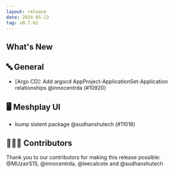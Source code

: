 ```yaml
---
layout: release
date: 2024-05-23
tag: v0.7.62
---
```


## What's New
## 🔤 General
- [Argo CD]: Add argocd AppProject-ApplicationSet-Application relationships @innocentrda (#10920)

## 🖥 Meshplay UI

- bump sistent package @sudhanshutech (#11018)

## 👨🏽‍💻 Contributors

Thank you to our contributors for making this release possible:
@MUzairS15, @innocentrda, @leecalcote and @sudhanshutech
